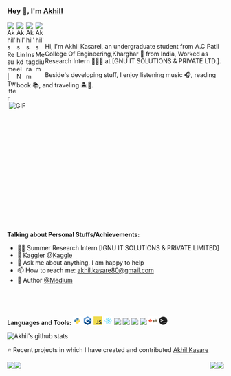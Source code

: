 ### Hey 👋, I'm [Akhil!](https://github.com/akhiilkasare)


<a href="https://twitter.com/akhil_kasare">
  <img align="left" alt="Akhil's Resume | Twitter" width="22px" src="https://cdn.jsdelivr.net/npm/simple-icons@v3/icons/twitter.svg" />
</a>
<a href="https://www.linkedin.com/in/akhil-kasare-895952107/">
  <img align="left" alt="Akhil's LinkdeIN" width="22px" src="https://cdn.jsdelivr.net/npm/simple-icons@v3/icons/linkedin.svg" />
</a>
<a href="https://www.instagram.com/akhiilkasare/">
  <img align="left" alt="Akhil's Instagram" width="22px" src="https://cdn.jsdelivr.net/npm/simple-icons@v3/icons/instagram.svg" />
</a>
<a href="https://medium.com/@akhil.kasare80">
  <img align="left" alt="Akhil's Medium" width="22px" src="https://cdn.jsdelivr.net/npm/simple-icons@v3/icons/medium.svg" />
</a>
<br />
<br />

Hi, I'm Akhil Kasarel, an undergraduate student from A.C Patil College Of Engineering,Kharghar 🚀 from India, Worked as Research Intern 🙍🏽‍♂️ at [GNU IT SOLUTIONS & PRIVATE LTD.].


Beside's developing stuff, I enjoy listening music 🎧, reading book 📚, and traveling 🏝️🗻.

  <img align="right" alt="GIF" width="500" height="300" src="https://websiteoncall.com/wp-content/uploads/2020/03/software_development.gif" />


**Talking about Personal Stuffs/Achievements:**


- 👨‍💻 Summer Research Intern [IGNU IT SOLUTIONS & PRIVATE LIMITED]
- 🌱 Kaggler [@Kaggle](https://www.kaggle.com/akhilkasare)
- 💬 Ask me about anything, I am happy to help
- 📫 How to reach me: akhil.kasare80@gmail.com
- :green_book: Author [@Medium](https://medium.com/@akhil.kasare80)

&nbsp;

<br>


**Languages and Tools:**
<code><img height="20" src="https://raw.githubusercontent.com/github/explore/80688e429a7d4ef2fca1e82350fe8e3517d3494d/topics/python/python.png"></code>
<code><img height="20" src="https://raw.githubusercontent.com/github/explore/80688e429a7d4ef2fca1e82350fe8e3517d3494d/topics/cpp/cpp.png"></code>
<code><img height="20" src="https://raw.githubusercontent.com/github/explore/80688e429a7d4ef2fca1e82350fe8e3517d3494d/topics/javascript/javascript.png"></code>
<code><img height="20" src="https://raw.githubusercontent.com/github/explore/80688e429a7d4ef2fca1e82350fe8e3517d3494d/topics/react/react.png"></code>
<code><img height="20" src="https://github.com/chiragsamal/Pothole-Detection/blob/master/Images/Rlogo.png"></code>
<code><img height="20" src="https://github.com/chiragsamal/Pothole-Detection/blob/master/Images/django-logo-negative.png"></code>
<code><img height="20" src="https://github.com/chiragsamal/Pothole-Detection/blob/master/Images/Tensorflow_logo.svg.png"></code>
<code><img height="20" src="https://github.com/chiragsamal/Pothole-Detection/blob/master/Images/pytorch.jpeg"></code>
<code><img height="20" src="https://raw.githubusercontent.com/github/explore/80688e429a7d4ef2fca1e82350fe8e3517d3494d/topics/git/git.png"></code>
<code><img height="20" src="https://raw.githubusercontent.com/github/explore/80688e429a7d4ef2fca1e82350fe8e3517d3494d/topics/terminal/terminal.png"></code>


![Akhil's github stats](https://github-readme-stats.vercel.app/api?username=akhiilkasare&show_icons=true&hide_border=true)


⭐️ Recent projects in which I have created and contributed [Akhil Kasare](https://github.com/akhiilkasare)


<a href="https://github.com/akhiilkasare/Covid-19-chest-x-ray-detection">
  <img align="left" src="https://github-readme-stats.vercel.app/api/pin/?username=akhiilkasare&repo=Covid-19-chest-x-ray-detection" />
</a>

<a href="https://github.com/akhiilkasare/Language-Detection-Using-NLP-and-Machine-Learning">
  <img align="right" src="https://github-readme-stats.vercel.app/api/pin/?username=akhiilkasare&repo=Language-Detection-Using-NLP-and-Machine-Learning" />
</a>

<a href="https://github.com/akhiilkasare/will-you-get-job-or-not-using-deep-learning">
  <img align="left" src="https://github-readme-stats.vercel.app/api/pin/?username=akhiilkasare&repo=will-you-get-job-or-not-using-deep-learning" />
</a>

<a href="https://github.com/akhiilkasare/face-recognition-with-attendance-system">
  <img align="right" src="https://github-readme-stats.vercel.app/api/pin/?username=akhiilkasare&repo=face-recognition-with-attendance-system" />
</a>


